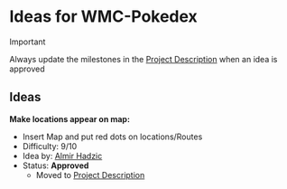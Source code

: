 # Ideas for WMC-Pokedex

> [!IMPORTANT]
> Always update the milestones in the [Project Description](ProjectDescription.md) when an idea is approved

## Ideas

**Make locations appear on map:**
- Insert Map and put red dots on locations/Routes
- Difficulty: 9/10
- Idea by: [Almir Hadzic](https://github.com/aHadzicHTL)
- Status: **Approved**
    - Moved to [Project Description](ProjectDescription.md)
